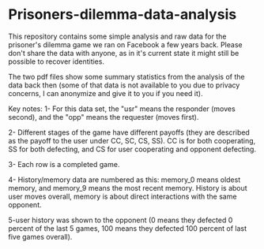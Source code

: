 # Prisoners-dilemma-data-analysis

This repository contains some simple analysis and raw data for the prisoner's dilemma game we ran on Facebook a few years back. Please don't share the data with anyone, as in it's current state it might still be possible to recover identities. 

The two pdf files show some summary statistics from the analysis of the data back then (some of that data is not available to you due to privacy concerns, I can anonymize and give it to you if you need it).

Key notes:
 1- For this data set, the "usr" means the responder (moves second), and the "opp" means the requester (moves first).
 
 2- Different stages of the game have different payoffs (they are described as the payoff to the user under CC, SC, CS, SS). CC is for both cooperating, SS for both defecting, and CS for user cooperating and opponent defecting.
 
 3- Each row is a completed game. 
 
 4- History/memory data are numbered as this: memory_0 means oldest memory, and memory_9 means the most recent memory. History is about user moves overall, memory is about direct interactions with the same opponent.
 
 5-user history was shown to the opponent (0 means they defected 0 percent of the last 5 games, 100 means they defected 100 percent of last five games overall). 

 
